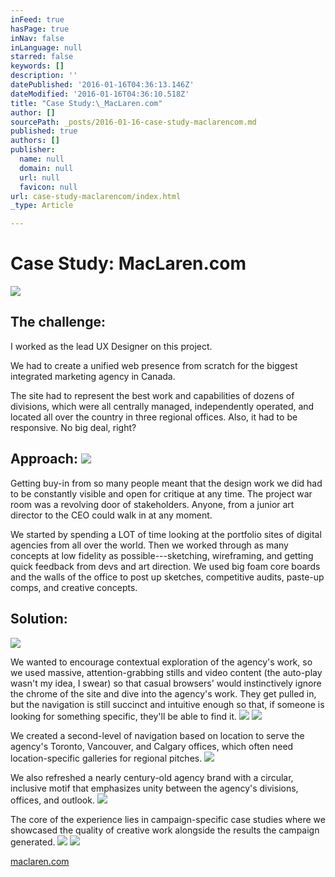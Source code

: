 ```yaml
---
inFeed: true
hasPage: true
inNav: false
inLanguage: null
starred: false
keywords: []
description: ''
datePublished: '2016-01-16T04:36:13.146Z'
dateModified: '2016-01-16T04:36:10.518Z'
title: "Case Study:\_MacLaren.com"
author: []
sourcePath: _posts/2016-01-16-case-study-maclarencom.md
published: true
authors: []
publisher:
  name: null
  domain: null
  url: null
  favicon: null
url: case-study-maclarencom/index.html
_type: Article

---
```

# Case Study: MacLaren.com
![](https://the-grid-user-content.s3-us-west-2.amazonaws.com/2c61b59f-aa8c-42fe-b993-363767c83caf.jpg)

## The challenge: 

I worked as the lead UX Designer on this project. 

We had to create a unified web presence from scratch for the biggest integrated marketing agency in Canada. 

The site had to represent the best work and capabilities of dozens of divisions, which were all centrally managed, independently operated, and located all over the country in three regional offices. Also, it had to be responsive. No big deal, right?

## Approach: ![](https://the-grid-user-content.s3-us-west-2.amazonaws.com/3a0c2bec-373d-4afd-a399-7bf910fbf77e.gif)

Getting buy-in from so many people meant that the design work we did had to be constantly visible and open for critique at any time. The project war room was a revolving door of stakeholders. Anyone, from a junior art director to the CEO could walk in at any moment. 

We started by spending a LOT of time looking at the portfolio sites of digital agencies from all over the world. Then we worked through as many concepts at low fidelity as possible---sketching, wireframing, and getting quick feedback from devs and art direction. We used big foam core boards and the walls of the office to post up sketches, competitive audits, paste-up comps, and creative concepts. 

## Solution:
![](https://the-grid-user-content.s3-us-west-2.amazonaws.com/44f181b9-a52e-4023-b31b-ffb7b20aa29c.jpg)

We wanted to encourage contextual exploration of the agency's work, so we used massive, attention-grabbing stills and video content (the auto-play wasn't my idea, I swear) so that casual browsers' would instinctively ignore the chrome of the site and dive into the agency's work. They get pulled in, but the navigation is still succinct and intuitive enough so that, if someone is looking for something specific, they'll be able to find it. ![](https://s3-us-west-2.amazonaws.com/the-grid-img/p/460a109253d15b56a8147a631dc6afb7a19fd473.jpg)
![](https://the-grid-user-content.s3-us-west-2.amazonaws.com/78174f62-57f7-4e5a-b9bc-25b9c9443fa5.jpg)

We created a second-level of navigation based on location to serve the agency's Toronto, Vancouver, and Calgary offices, which often need location-specific galleries for regional pitches.
![](https://the-grid-user-content.s3-us-west-2.amazonaws.com/c484ed35-cb04-4266-a96a-e6957300dc37.jpg)

We also refreshed a nearly century-old agency brand with a circular, inclusive motif that emphasizes unity between the agency's divisions, offices, and outlook.
![](https://the-grid-user-content.s3-us-west-2.amazonaws.com/ac8882c4-f0a4-430d-bd47-4a712f2ea6f5.jpg)

The core of the experience lies in campaign-specific case studies where we showcased the quality of creative work alongside the results the campaign generated.
![](https://the-grid-user-content.s3-us-west-2.amazonaws.com/1c1efbae-5b0b-4d73-a2c1-4d56ac37122d.jpg)
![](https://the-grid-user-content.s3-us-west-2.amazonaws.com/9430e1d7-e034-4989-970e-a19811457852.jpg)

[maclaren.com][0]

[0]: http://www.maclaren.com/